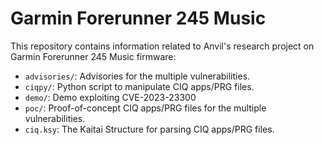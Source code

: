 # Garmin Forerunner 245 Music

This repository contains information related to Anvil's research project on Garmin Forerunner 245 Music firmware:

- `advisories/`: Advisories for the multiple vulnerabilities.
- `ciqpy/`: Python script to manipulate CIQ apps/PRG files.
- `demo/`: Demo exploiting CVE-2023-23300
- `poc/`: Proof-of-concept CIQ apps/PRG files for the multiple vulnerabilities.
- `ciq.ksy`: The Kaitai Structure for parsing CIQ apps/PRG files.
